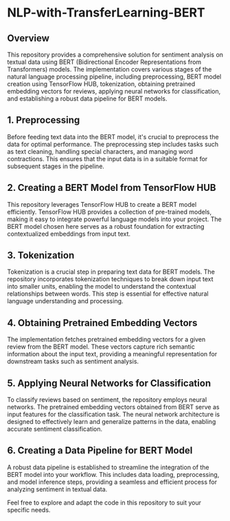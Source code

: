 # NLP-with-TransferLearning-BERT

## Overview

This repository provides a comprehensive solution for sentiment analysis on textual data using BERT (Bidirectional Encoder Representations from Transformers) models. The implementation covers various stages of the natural language processing pipeline, including preprocessing, BERT model creation using TensorFlow HUB, tokenization, obtaining pretrained embedding vectors for reviews, applying neural networks for classification, and establishing a robust data pipeline for BERT models.

## 1. Preprocessing

Before feeding text data into the BERT model, it's crucial to preprocess the data for optimal performance. The preprocessing step includes tasks such as text cleaning, handling special characters, and managing word contractions. This ensures that the input data is in a suitable format for subsequent stages in the pipeline.

## 2. Creating a BERT Model from TensorFlow HUB

This repository leverages TensorFlow HUB to create a BERT model efficiently. TensorFlow HUB provides a collection of pre-trained models, making it easy to integrate powerful language models into your project. The BERT model chosen here serves as a robust foundation for extracting contextualized embeddings from input text.

## 3. Tokenization

Tokenization is a crucial step in preparing text data for BERT models. The repository incorporates tokenization techniques to break down input text into smaller units, enabling the model to understand the contextual relationships between words. This step is essential for effective natural language understanding and processing.

## 4. Obtaining Pretrained Embedding Vectors

The implementation fetches pretrained embedding vectors for a given review from the BERT model. These vectors capture rich semantic information about the input text, providing a meaningful representation for downstream tasks such as sentiment analysis.

## 5. Applying Neural Networks for Classification

To classify reviews based on sentiment, the repository employs neural networks. The pretrained embedding vectors obtained from BERT serve as input features for the classification task. The neural network architecture is designed to effectively learn and generalize patterns in the data, enabling accurate sentiment classification.

## 6. Creating a Data Pipeline for BERT Model

A robust data pipeline is established to streamline the integration of the BERT model into your workflow. This includes data loading, preprocessing, and model inference steps, providing a seamless and efficient process for analyzing sentiment in textual data.

Feel free to explore and adapt the code in this repository to suit your specific needs. 
